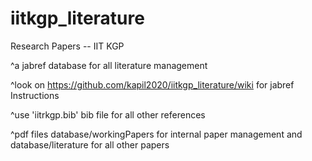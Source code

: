 # iitkgp_literature
Research Papers -- IIT KGP

^a jabref database for all literature management

^look on https://github.com/kapil2020/iitkgp_literature/wiki for jabref Instructions

^use 'iitrkgp.bib' bib file for all other references

^pdf files database/workingPapers for internal paper management and database/literature for all other papers
